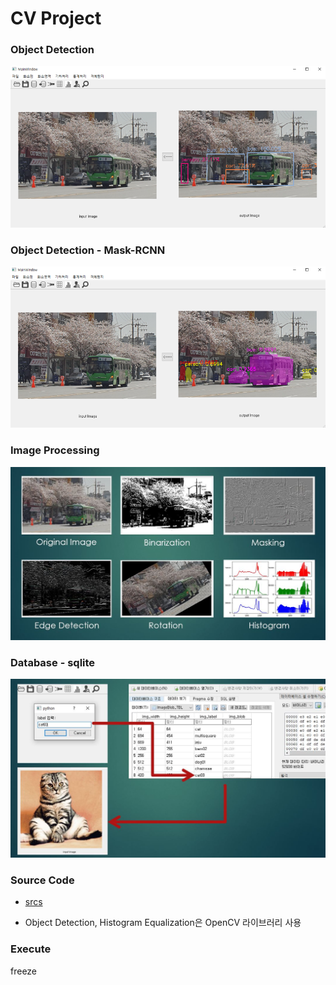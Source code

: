 # CV Project



### Object Detection

<img src=".\readme\imgs\pic1.png" alt="title" style="zoom:100%;" />



### Object Detection - Mask-RCNN

<img src=".\readme\imgs\pic2.png" alt="title" style="zoom:100%;" />



### Image Processing

<img src=".\readme\imgs\pic3.JPG" alt="Image Processing pic" style="zoom:100%;" />



### Database - sqlite

<img src=".\readme\imgs\pic4.JPG" alt="sqlite pic" style="zoom:100%;" />



### Source Code

- [srcs](https://github.com/HanGyeolN/CV-Software-GUI/tree/master/srcs)

- Object Detection, Histogram Equalization은 OpenCV 라이브러리 사용



### Execute

freeze
